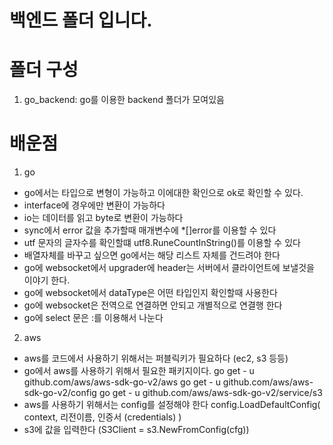 # 백엔드 폴더 입니다.

#  폴더 구성

1. go_backend: go를 이용한 backend 폴더가 모여있음


# 배운점 

1. go 

- go에서는 타입으로 변형이 가능하고 이에대한 확인으로 ok로 확인할 수 있다.
- interface에 경우에만 변환이 가능하다
- io는 데이터를 읽고 byte로 변환이 가능하다
- sync에서 error 값을 추가할때 매개변수에 *[]error를 이용할 수 있다
- utf 문자의 글자수를 확인할떄 utf8.RuneCountInString()를 이용할 수 있다
- 배열자체를 바꾸고 싶으면 go에서는 해당 리스트 자체를 건드려야 한다
- go에 websocket에서 upgrader에 header는 서버에서 클라이언트에 보낼것을 이야기 한다.
- go에 websocket에서 dataType은 어떤 타입인지 확인할때 사용한다
- go에 websocket은 전역으로 연결하면 안되고 개별적으로 연결행 한다
- go에 select 문은 :를 이용해서 나눈다

2. aws 

- aws를 코드에서 사용하기 위해서는 퍼블릭키가 필요하다 (ec2, s3 등등)
- go에서 aws를 사용하기 위해서 필요한 패키지이다.
go get - u github.com/aws/aws-sdk-go-v2/aws
go get - u github.com/aws/aws-sdk-go-v2/config
go get - u github.com/aws/aws-sdk-go-v2/service/s3
- aws를 사용하기 위해서는 config를 설정해야 한다 
config.LoadDefaultConfig(
  context, 
  리전이름, 
  인증서 (credentials)
)
- s3에 값을 입력한다 (S3Client = s3.NewFromConfig(cfg))
